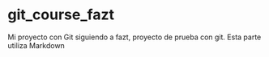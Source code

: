 # git_course_fazt
Mi proyecto con Git siguiendo a fazt, proyecto de prueba con git.
Esta parte utiliza Markdown
